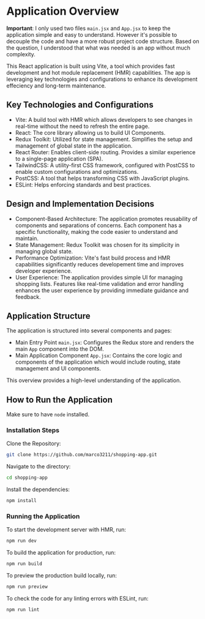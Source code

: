# Application Overview 

**Important**: I only used two files `main.jsx` and `App.jsx` to keep the application simple and easy to understand. However it's possible to decouple the code and have a more robust project code structure. Based on the question, I understood that what was needed is an app without much complexity. 

This React application is built using Vite, a tool which provides fast development and hot module replacement (HMR) capabilities. The app is leveraging key technologies and configurations to enhance its development effeciency and long-term maintenance. 

## Key Technologies and Configurations

- Vite: A build tool with HMR which allows developers to see changes in real-time without the need to refresh the entire page.
- React: The core library allowing us to build UI Components.
- Redux Toolkit: Utilized for state management. Simplifies the setup and management of global state in the application. 
- React Router: Enables client-side routing. Provides a similar experience to a single-page application (SPA).
- TailwindCSS: A utility-first CSS framework, configured with PostCSS to enable custom configurations and optimizations.
- PostCSS: A tool that helps transforming CSS with JavaScript plugins. 
- ESLint: Helps enforcing standards and best practices. 

## Design and Implementation Decisions

- Component-Based Architecture: The application promotes reusability of components and separations of concerns. Each component has a specific functionality, making the code easier to understand and maintain. 
- State Management: Redux Toolkit was chosen for its simplicity in managing global state.
- Performance Optimization: Vite's fast build process and HMR capabilities significantly reduces developement time and improves developer experience. 
- User Experience: The application provides simple UI for managing shopping lists. Features like real-time validation and error handling enhances the user experience by providing immediate guidance and feedback. 

## Application Structure

The application is structured into several components and pages: 

- Main Entry Point `main.jsx`: Configures the Redux store and renders the main `App` component into the DOM. 
- Main Application Component `App.jsx`: Contains the core logic and components of the application which would include routing, state management and UI components. 

This overview provides a high-level understanding of the application. 

## How to Run the Application

Make sure to have `node` installed.

### Installation Steps 

Clone the Repository: 

```bash
git clone https://github.com/marco3211/shopping-app.git
```

Navigate to the directory: 

```bash
cd shopping-app
```

Install the dependencies: 

```bash
npm install 
```

### Running the Application

To start the development server with HMR, run: 

```bash
npm run dev
```

To build the application for production, run: 

```bash
npm run build
```

To preview the production build locally, run: 

```bash
npm run preview
```

To check the code for any linting errors with ESLint, run:

```bash
npm run lint
```
